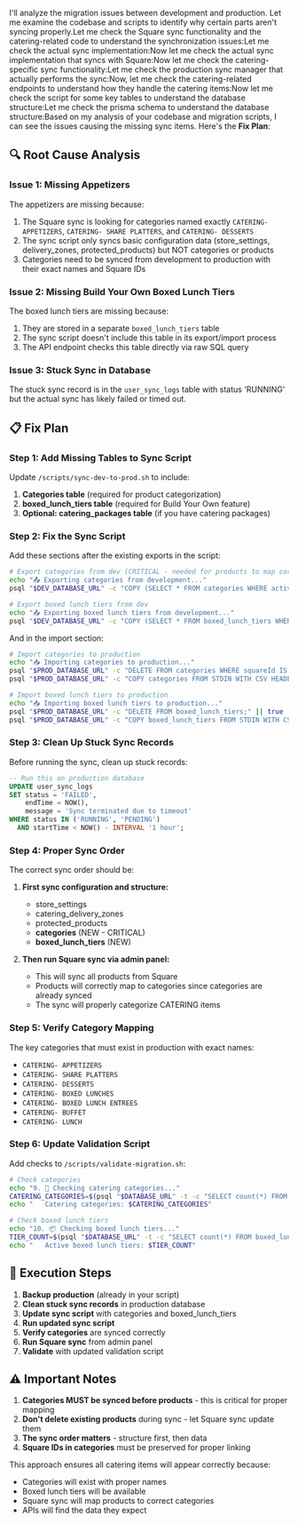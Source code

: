 I'll analyze the migration issues between development and production. Let me examine the codebase and scripts to identify why certain parts aren't syncing properly.Let me check the Square sync functionality and the catering-related code to understand the synchronization issues:Let me check the actual sync implementation:Now let me check the actual sync implementation that syncs with Square:Now let me check the catering-specific sync functionality:Let me check the production sync manager that actually performs the sync:Now, let me check the catering-related endpoints to understand how they handle the catering items:Now let me check the script for some key tables to understand the database structure:Let me check the prisma schema to understand the database structure:Based on my analysis of your codebase and migration scripts, I can see the issues causing the missing sync items. Here's the **Fix Plan**:

## 🔍 **Root Cause Analysis**

### **Issue 1: Missing Appetizers**
The appetizers are missing because:
1. The Square sync is looking for categories named exactly `CATERING- APPETIZERS`, `CATERING- SHARE PLATTERS`, and `CATERING- DESSERTS`
2. The sync script only syncs basic configuration data (store_settings, delivery_zones, protected_products) but NOT categories or products
3. Categories need to be synced from development to production with their exact names and Square IDs

### **Issue 2: Missing Build Your Own Boxed Lunch Tiers**
The boxed lunch tiers are missing because:
1. They are stored in a separate `boxed_lunch_tiers` table
2. The sync script doesn't include this table in its export/import process
3. The API endpoint checks this table directly via raw SQL query

### **Issue 3: Stuck Sync in Database**
The stuck sync record is in the `user_sync_logs` table with status 'RUNNING' but the actual sync has likely failed or timed out.

## 📋 **Fix Plan**

### **Step 1: Add Missing Tables to Sync Script**
Update `/scripts/sync-dev-to-prod.sh` to include:

1. **Categories table** (required for product categorization)
2. **boxed_lunch_tiers table** (required for Build Your Own feature)
3. **Optional: catering_packages table** (if you have catering packages)

### **Step 2: Fix the Sync Script**

Add these sections after the existing exports in the script:

```bash
# Export categories from dev (CRITICAL - needed for products to map correctly)
echo "📤 Exporting categories from development..."
psql "$DEV_DATABASE_URL" -c "COPY (SELECT * FROM categories WHERE active = true) TO STDOUT WITH CSV HEADER;" > "$TEMP_DIR/categories.csv"

# Export boxed lunch tiers from dev
echo "📤 Exporting boxed lunch tiers from development..."
psql "$DEV_DATABASE_URL" -c "COPY (SELECT * FROM boxed_lunch_tiers WHERE active = true) TO STDOUT WITH CSV HEADER;" > "$TEMP_DIR/boxed_lunch_tiers.csv"
```

And in the import section:

```bash
# Import categories to production
echo "📥 Importing categories to production..."
psql "$PROD_DATABASE_URL" -c "DELETE FROM categories WHERE squareId IS NOT NULL;" || true
psql "$PROD_DATABASE_URL" -c "COPY categories FROM STDIN WITH CSV HEADER;" < "$TEMP_DIR/categories.csv"

# Import boxed lunch tiers to production
echo "📥 Importing boxed lunch tiers to production..."
psql "$PROD_DATABASE_URL" -c "DELETE FROM boxed_lunch_tiers;" || true
psql "$PROD_DATABASE_URL" -c "COPY boxed_lunch_tiers FROM STDIN WITH CSV HEADER;" < "$TEMP_DIR/boxed_lunch_tiers.csv"
```

### **Step 3: Clean Up Stuck Sync Records**

Before running the sync, clean up stuck records:

```sql
-- Run this on production database
UPDATE user_sync_logs 
SET status = 'FAILED', 
    endTime = NOW(), 
    message = 'Sync terminated due to timeout'
WHERE status IN ('RUNNING', 'PENDING') 
  AND startTime < NOW() - INTERVAL '1 hour';
```

### **Step 4: Proper Sync Order**

The correct sync order should be:

1. **First sync configuration and structure:**
   - store_settings
   - catering_delivery_zones  
   - protected_products
   - **categories** (NEW - CRITICAL)
   - **boxed_lunch_tiers** (NEW)

2. **Then run Square sync via admin panel:**
   - This will sync all products from Square
   - Products will correctly map to categories since categories are already synced
   - The sync will properly categorize CATERING items

### **Step 5: Verify Category Mapping**

The key categories that must exist in production with exact names:
- `CATERING- APPETIZERS`
- `CATERING- SHARE PLATTERS`
- `CATERING- DESSERTS`
- `CATERING- BOXED LUNCHES`
- `CATERING- BOXED LUNCH ENTREES`
- `CATERING- BUFFET`
- `CATERING- LUNCH`

### **Step 6: Update Validation Script**

Add checks to `/scripts/validate-migration.sh`:

```bash
# Check categories
echo "9. 📂 Checking catering categories..."
CATERING_CATEGORIES=$(psql "$DATABASE_URL" -t -c "SELECT count(*) FROM categories WHERE name LIKE 'CATERING-%';")
echo "   Catering categories: $CATERING_CATEGORIES"

# Check boxed lunch tiers
echo "10. 📦 Checking boxed lunch tiers..."
TIER_COUNT=$(psql "$DATABASE_URL" -t -c "SELECT count(*) FROM boxed_lunch_tiers WHERE active = true;")
echo "   Active boxed lunch tiers: $TIER_COUNT"
```

## 🚀 **Execution Steps**

1. **Backup production** (already in your script)
2. **Clean stuck sync records** in production database
3. **Update sync script** with categories and boxed_lunch_tiers
4. **Run updated sync script**
5. **Verify categories** are synced correctly  
6. **Run Square sync** from admin panel
7. **Validate** with updated validation script

## ⚠️ **Important Notes**

1. **Categories MUST be synced before products** - this is critical for proper mapping
2. **Don't delete existing products** during sync - let Square sync update them
3. **The sync order matters** - structure first, then data
4. **Square IDs in categories** must be preserved for proper linking

This approach ensures all catering items will appear correctly because:
- Categories will exist with proper names
- Boxed lunch tiers will be available
- Square sync will map products to correct categories
- APIs will find the data they expect